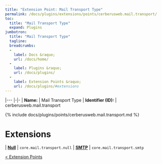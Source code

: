 ```yaml
---
title: "Extension Point: Mail Transport Type"
permalink: /docs/plugins/extensions/points/cerberusweb.mail.transport/
toc:
  title: "Mail Transport Type"
  expand: Plugins
jumbotron:
  title: "Mail Transport Type"
  tagline: 
  breadcrumbs:
  -
    label: Docs &raquo;
    url: /docs/home/
  -
    label: Plugins &raquo;
    url: /docs/plugins/
  -
    label: Extension Points &raquo;
    url: /docs/plugins/#extensions
---
```


|---
|-|-
| **Name:** | Mail Transport Type
| **Identifier (ID):** | cerberusweb.mail.transport

{% include docs/plugins/points/cerberusweb.mail.transport.md %}

# Extensions

| [**Null**](/docs/plugins/extensions/core.mail.transport.null/) | `core.mail.transport.null`
| [**SMTP**](/docs/plugins/extensions/core.mail.transport.smtp/) | `core.mail.transport.smtp`

<div class="section-nav">
	<div class="left">
		<a href="/docs/plugins/extensions/#extension-points" class="prev">&lt; Extension Points</a>
	</div>
	<div class="right align-right">
	</div>
</div>
<div class="clear"></div>